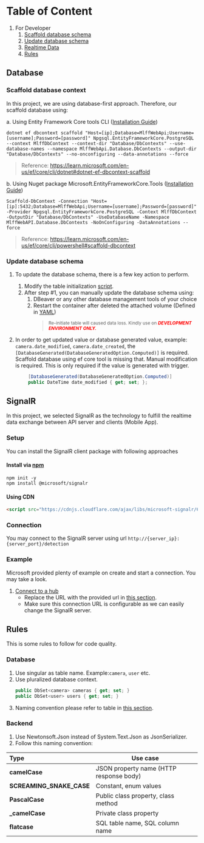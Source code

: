 # Table of Content

1. For Developer
   1. [Scaffold database schema](./ForDeveloper.md#Scaffold-database-context)
   2. [Update database schema](./ForDeveloper.md#Update-database-schema)
   3. [Realtime Data](./ForDeveloper.md#signalr)
   4. [Rules](./ForDeveloper.md#rules)

## Database

### Scaffold database context

In this project, we are using database-first approach. Therefore, our scaffold database using:

a. Using Entity Framework Core tools
CLI ([Installation Guide](https://docs.microsoft.com/en-us/ef/core/cli/dotnet#installing-the-tools))

```shell
dotnet ef dbcontext scaffold "Host=[ip];Database=MlffWebApi;Username=[username];Password=[password]" Npgsql.EntityFrameworkCore.PostgreSQL --context MlffDbContext --context-dir "Database/DbContexts" --use-database-names --namespace MlffWebApi.Database.DbContexts --output-dir "Database/DbContexts" --no-onconfiguring --data-annotations --force
```

> Reference: https://learn.microsoft.com/en-us/ef/core/cli/dotnet#dotnet-ef-dbcontext-scaffold

b. Using Nuget package
Microsoft.EntityFrameworkCore.Tools ([Installation Guide](https://docs.microsoft.com/en-us/ef/core/cli/powershell#installing-the-tools))

```shell
Scaffold-DbContext -Connection "Host=[ip]:5432;Database=MlffWebApi;Username=[username];Password=[password]" -Provider Npgsql.EntityFrameworkCore.PostgreSQL -Context MlffDbContext -OutputDir "Database/DbContexts" -UseDatabaseName -Namespace MlffWebAPI.Database.DbContexts -NoOnConfiguring -DataAnnotations --force
```

> Reference: https://learn.microsoft.com/en-us/ef/core/cli/powershell#scaffold-dbcontext

### Update database schema

1. To update the database schema, there is a few key action to perform.

   1. Modify the table initialization [script](./sql-scripts/001-init-tables.sql).
   2. After step #1, you can manually update the database schema using:
      1. DBeaver or any other database management tools of your choice
      2. Restart the container after deleted the attached volume (Defined in [YAML](./docker-compose.yaml))
         > <small>Re-initiate table will caused data loss. Kindly use
         > on <b style="text-transform:uppercase;font-style:italic;color:red">development environment only.</b></small>

2. In order to get updated value or database generated value, example: `camera.date_modified`, `camera.date_created`,
   the `[DatabaseGenerated(DatabaseGeneratedOption.Computed)]` is required. Scaffold database using ef core tool is
   missing that. Manual modification is required. This is only required if the value is generated with trigger.

```csharp
        [DatabaseGenerated(DatabaseGeneratedOption.Computed)]
        public DateTime date_modified { get; set; };
```

## SignalR

In this project, we selected SignalR as the technology to fulfill the realtime data exchange between API server and
clients (Mobile App).

### Setup

You can install the SignalR client package with following approaches

#### Install via [npm](https://www.npmjs.com/package/@microsoft/signalr)

```shell
npm init -y
npm install @microsoft/signalr
```

#### Using CDN

```html
<script src="https://cdnjs.cloudflare.com/ajax/libs/microsoft-signalr/6.0.1/signalr.js"></script>
```

### Connection

You may connect to the SignalR server using url `http://{server_ip}:{server_port}/detection`

### Example

Microsoft provided plenty of example on create and start a connection. You may take a look.

1. [Connect to a hub](https://learn.microsoft.com/en-us/aspnet/core/signalr/javascript-client?view=aspnetcore-6.0&tabs=visual-studio#connect-to-a-hub)
   - Replace the URL with the provided url in [this section](#connection).
   - Make sure this connection URL is configurable as we can easily change the SignalR server.

## Rules

This is some rules to follow for code quality.

### Database

1. Use singular as table name. Example:`camera`, `user` etc.
2. Use pluralized database context.
   ```csharp
   public DbSet<camera> cameras { get; set; }
   public DbSet<user> users { get; set; }
   ```
3. Naming convention please refer to table in [this section](#backend).

### Backend

1. Use Newtonsoft.Json instead of System.Text.Json as JsonSerializer.
2. Follow this naming convention:

| Type                     | Use case                                |
| :----------------------- | --------------------------------------- |
| **camelCase**            | JSON property name (HTTP response body) |
| **SCREAMING_SNAKE_CASE** | Constant, enum values                   |
| **PascalCase**           | Public class property, class method     |
| **\_camelCase**          | Private class property                  |
| **flatcase**             | SQL table name, SQL column name         |
